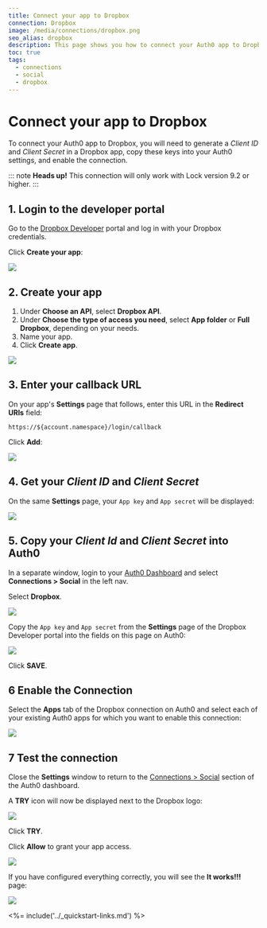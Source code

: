 ```yaml
---
title: Connect your app to Dropbox
connection: Dropbox
image: /media/connections/dropbox.png
seo_alias: dropbox
description: This page shows you how to connect your Auth0 app to Dropbox. You will need to generate keys, copy these into your Auth0 settings, and enable the connection.
toc: true
tags:
  - connections
  - social
  - dropbox
---
```


# Connect your app to Dropbox

To connect your Auth0 app to Dropbox, you will need to generate a *Client ID* and *Client Secret* in a Dropbox app, copy these keys into your Auth0 settings, and enable the connection.

::: note
  <strong>Heads up!</strong> This connection will only work with Lock version 9.2 or higher.
:::

## 1. Login to the developer portal

Go to the [Dropbox Developer](https://www.dropbox.com/developers) portal and log in with your Dropbox credentials. 

Click **Create your app**:

![](/media/articles/connections/social/dropbox/dropbox-01.png)

## 2. Create your app

1. Under **Choose an API**, select **Dropbox API**.
2. Under **Choose the type of access you need**, select **App folder** or **Full Dropbox**, depending on your needs.
3. Name your app.
4. Click **Create app**.

![](/media/articles/connections/social/dropbox/dropbox-02.png)

## 3. Enter your callback URL

On your app's **Settings** page that follows, enter this URL in the **Redirect URIs** field:

`https://${account.namespace}/login/callback`
  
Click **Add**:

![](/media/articles/connections/social/dropbox/dropbox-03.png)

## 4. Get your *Client ID* and *Client Secret*

On the same **Settings** page, your `App key` and `App secret` will be displayed:

![](/media/articles/connections/social/dropbox/dropbox-04.png)

## 5. Copy your *Client Id* and *Client Secret* into Auth0

In a separate window, login to your [Auth0 Dashboard](${manage_url}) and select **Connections > Social** in the left nav. 

Select **Dropbox**. 

![](/media/articles/connections/social/dropbox/dropbox-05.png)

Copy the `App key` and `App secret` from the **Settings** page of the Dropbox Developer portal into the fields on this page on Auth0:

![](/media/articles/connections/social/dropbox/dropbox-06.png)

Click **SAVE**.

## 6 Enable the Connection

Select the **Apps** tab of the Dropbox connection on Auth0 and select each of your existing Auth0 apps for which you want to enable this connection:

![](/media/articles/connections/social/dropbox/dropbox-07.png)

## 7 Test the connection

Close the **Settings** window to return to the [Connections > Social](${manage_url}/#/connections/social) section of the Auth0 dashboard.

A **TRY** icon will now be displayed next to the Dropbox logo:

![](/media/articles/connections/social/dropbox/dropbox-08.png)

Click **TRY**.

Click **Allow** to grant your app access.

![](/media/articles/connections/social/dropbox/dropbox-09.png)

If you have configured everything correctly, you will see the **It works!!!** page:

![](/media/articles/connections/social/dropbox/dropbox-10.png)

<%= include('../_quickstart-links.md') %>

